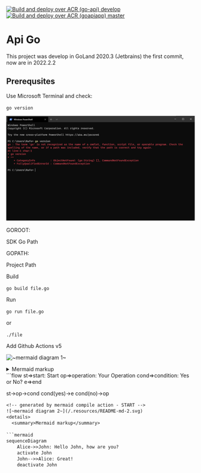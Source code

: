 [![Build and deploy over ACR (go-api) develop](https://github.com/rafodelmal/go_api/actions/workflows/develop_go-api.yml/badge.svg)](https://github.com/rafodelmal/go_api/actions/workflows/develop_go-api.yml)
[![Build and deploy over ACR (goapiapp) master](https://github.com/rafodelmal/go_api/actions/workflows/main_goapiapp.yml/badge.svg)](https://github.com/rafodelmal/go_api/actions/workflows/main_goapiapp.yml)


# Api Go

This project was develop in GoLand 2020.3 (Jetbrains) the first commit, now are in 2022.2.2

## Prerequsites
Use Microsoft Terminal and check:

`go version`

![Go not install](/doc/img/img1.png "Go not install locally")

GOROOT:

SDK Go Path

GOPATH:

Project Path


Build

`go build file.go`

Run

`go run file.go`

or

`./file`

Add Github Actions v5

<!-- generated by mermaid compile action - START -->
![~mermaid diagram 1~](/.resources/README-md-1.svg)
<details>
  <summary>Mermaid markup</summary>

```mermaid
graph TD
    A[Christmas] -->|Get money| B(Go shopping)
    B --> C{Let me think}
    C -->|One| D[Laptop]
    C -->|Two| E[iPhone]
    C -->|Three| F[fa:fa-car Car]
```

</details>
<!-- generated by mermaid compile action - END -->
```flow
st=>start: Start
op=>operation: Your Operation
cond=>condition: Yes or No?
e=>end

st->op->cond
cond(yes)->e
cond(no)->op
```
<!-- generated by mermaid compile action - START -->
![~mermaid diagram 2~](/.resources/README-md-2.svg)
<details>
  <summary>Mermaid markup</summary>

```mermaid
sequenceDiagram
    Alice->>John: Hello John, how are you?
    activate John
    John-->>Alice: Great!
    deactivate John
```

</details>
<!-- generated by mermaid compile action - END -->
